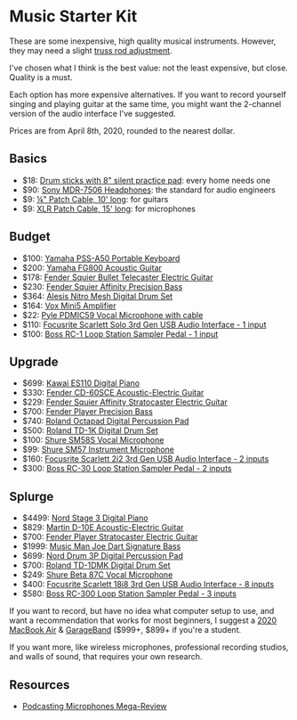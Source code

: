 # Music Starter Kit

These are some inexpensive, high quality musical instruments. However, they may need a slight [truss rod adjustment](https://www.youtube.com/channel/UCdr6rJVSSx54ByuY5U2ohTQ "StewMac's guitar repair YouTube channel").

I've chosen what I think is the best value: not the least expensive, but close. Quality is a must.

Each option has more expensive alternatives. If you want to record yourself singing and playing guitar at the same time, you might want the 2-channel version of the audio interface I've suggested.

Prices are from April 8th, 2020, rounded to the nearest dollar.

## Basics
- $18: [Drum sticks with 8" silent practice pad](https://smile.amazon.com/dp/B07W6NXZ15): every home needs one
- $90: [Sony MDR-7506 Headphones](https://smile.amazon.com/dp/B000AJIF4E): the standard for audio engineers
- $9: [¼" Patch Cable, 10' long](https://smile.amazon.com/dp/B000068NW5): for guitars
- $9: [XLR Patch Cable, 15' long](https://smile.amazon.com/dp/B000068NW5): for microphones

## Budget
- $100: [Yamaha PSS-A50 Portable Keyboard](https://smile.amazon.com/dp/B07ZKY4J1G)
- $200: [Yamaha FG800 Acoustic Guitar](https://smile.amazon.com/dp/B01C92QHLC)
- $178: [Fender Squier Bullet Telecaster Electric Guitar](https://smile.amazon.com/dp/B07TFR8XBR)
- $230: [Fender Squier Affinity Precision Bass](https://smile.amazon.com/dp/B07B6PZG4L)
- $364: [Alesis Nitro Mesh Digital Drum Set](https://smile.amazon.com/dp/B07BW1XJGP)
- $164: [Vox Mini5 Amplifier](https://smile.amazon.com/dp/B00CD2PQKW)
- $22: [Pyle PDMIC59 Vocal Microphone with cable](https://smile.amazon.com/dp/B01B1JHEX4)
- $110: [Focusrite Scarlett Solo 3rd Gen USB Audio Interface - 1 input](https://smile.amazon.com/dp/B07QR6Z1JB)
- $100: [Boss RC-1 Loop Station Sampler Pedal - 1 input](https://smile.amazon.com/dp/B00OB7K46I)

## Upgrade
- $699: [Kawai ES110 Digital Piano](https://smile.amazon.com/dp/B01N7WBESD)
- $330: [Fender CD-60SCE Acoustic-Electric Guitar](https://smile.amazon.com/dp/B07F39CHRZ)
- $229: [Fender Squier Affinity Stratocaster Electric Guitar](https://smile.amazon.com/dp/B07FYKN2RJ)
- $700: [Fender Player Precision Bass](https://smile.amazon.com/dp/B07CTW4T7B)
- $740: [Roland Octapad Digital Percussion Pad](https://smile.amazon.com/dp/B0089KQQNI)
- $500: [Roland TD-1K Digital Drum Set](https://smile.amazon.com/dp/B00OZNYIQA)
- $100: [Shure SM58S Vocal Microphone](https://smile.amazon.com/dp/B0000AQRSU)
- $99: [Shure SM57 Instrument Microphone](https://smile.amazon.com/dp/B000CZ0R3S)
- $160: [Focusrite Scarlett 2i2 3rd Gen USB Audio Interface - 2 inputs](https://smile.amazon.com/dp/B07QR73T66)
- $300: [Boss RC-30 Loop Station Sampler Pedal - 2 inputs](https://smile.amazon.com/dp/B004J24YZ2)

## Splurge
- $4499: [Nord Stage 3 Digital Piano](https://smile.amazon.com/dp/B07LGD741N)
- $829: [Martin D-10E Acoustic-Electric Guitar](https://smile.amazon.com/dp/B07MWY9JXR)
- $700: [Fender Player Stratocaster Electric Guitar](https://smile.amazon.com/dp/B07CTX2F5F)
- $1999: [Music Man Joe Dart Signature Bass](https://www.music-man.com/instruments/basses/joe-dart)
- $699: [Nord Drum 3P Digital Percussion Pad](https://smile.amazon.com/dp/B01G7EFJ3U)
- $700: [Roland TD-1DMK Digital Drum Set](https://smile.amazon.com/dp/B07HC2ZMN4)
- $249: [Shure Beta 87C Vocal Microphone](https://smile.amazon.com/dp/B0002DVKZO)
- $400: [Focusrite Scarlett 18i8 3rd Gen USB Audio Interface - 8 inputs](https://smile.amazon.com/dp/B07QQ2YTHN)
- $580: [Boss RC-300 Loop Station Sampler Pedal - 3 inputs](https://smile.amazon.com/dp/B005P4NVJI)

If you want to record, but have no idea what computer setup to use, and want a recommendation that works for most beginners, I suggest a [2020 MacBook Air](https://www.apple.com/macbook-air/) & [GarageBand](https://www.apple.com/mac/garageband/) ($999+, $899+ if you're a student.

If you want more, like wireless microphones, professional recording studios, and walls of sound, that requires your own research.

## Resources
- [Podcasting Microphones Mega-Review](https://marco.org/podcasting-microphones)
